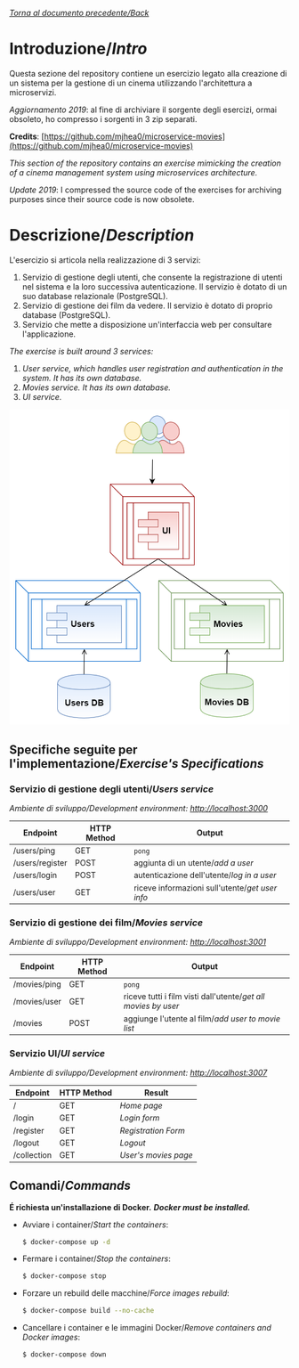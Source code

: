 [_Torna al documento precedente/Back_](..)

# Introduzione/_Intro_
Questa sezione del repository contiene un esercizio legato alla creazione di un sistema per la gestione di un cinema utilizzando l'architettura a microservizi.

*Aggiornamento 2019*: al fine di archiviare il sorgente degli esercizi, ormai obsoleto, ho compresso i sorgenti in 3 zip separati.

**Credits**: [https://github.com/mjhea0/microservice-movies](https://github.com/mjhea0/microservice-movies)

_This section of the repository contains an exercise mimicking the creation of a cinema management system using microservices architecture._

*Update 2019*: I compressed the source code of the exercises for archiving purposes since their source code is now obsolete.

# Descrizione/_Description_
L'esercizio si articola nella realizzazione di 3 servizi:

1.  Servizio di gestione degli utenti, che consente la registrazione di utenti nel sistema e la loro successiva autenticazione.
    Il servizio è dotato di un suo database relazionale (PostgreSQL).
2.  Servizio di gestione dei film da vedere.
    Il servizio è dotato di proprio  database (PostgreSQL).
3.  Servizio che mette a disposizione un'interfaccia web per consultare l'applicazione.

_The exercise is built around 3 services:_
1.  _User service, which handles user registration and authentication in the system. It has its own database._
2.  _Movies service. It has its own database._
3.  _UI service._

![Diagramma dell'esercizio](./images/exercise_overview.png)

## Specifiche seguite per l'implementazione/_Exercise's Specifications_
### Servizio di gestione degli utenti/_Users service_
_Ambiente di sviluppo/Development environment: <http://localhost:3000>_

| Endpoint        | HTTP Method | Output                                          |
| --------------- | ----------- | ----------------------------------------------- |
| /users/ping     | GET         | `pong`                                          |
| /users/register | POST        | aggiunta di un utente/_add a user_              |
| /users/login    | POST        | autenticazione dell'utente/_log in a user_      |
| /users/user     | GET         | riceve informazioni sull'utente/_get user info_ |

### Servizio di gestione dei film/_Movies service_
_Ambiente di sviluppo/Development environment: <http://localhost:3001>_

| Endpoint     | HTTP Method | Output                                                         |
| ------------ | ----------- | -------------------------------------------------------------- |
| /movies/ping | GET         | `pong`                                                         |
| /movies/user | GET         | riceve tutti i film visti dall'utente/_get all movies by user_ |
| /movies      | POST        | aggiunge l'utente al film/_add user to movie list_             |

### Servizio UI/_UI service_
_Ambiente di sviluppo/Development environment: <http://localhost:3007>_

| Endpoint    | HTTP Method | Result               |
| ----------- | ----------- | -------------------- |
| /           | GET         | _Home page_          |
| /login      | GET         | _Login form_         |
| /register   | GET         | _Registration Form_  |
| /logout     | GET         | _Logout_             |
| /collection | GET         | _User's movies page_ |

## Comandi/_Commands_
**É richiesta un'installazione di Docker.**
_**Docker must be installed.**_

-   Avviare i container/_Start the containers_:
    ```sh
    $ docker-compose up -d
    ```
-   Fermare i container/_Stop the containers_:
    ```sh
    $ docker-compose stop
    ```
-   Forzare un rebuild delle macchine/_Force images rebuild_:
    ```sh
    $ docker-compose build --no-cache
    ```
-   Cancellare i container e le immagini Docker/_Remove containers and Docker images_:
    ```sh
    $ docker-compose down
    ```
